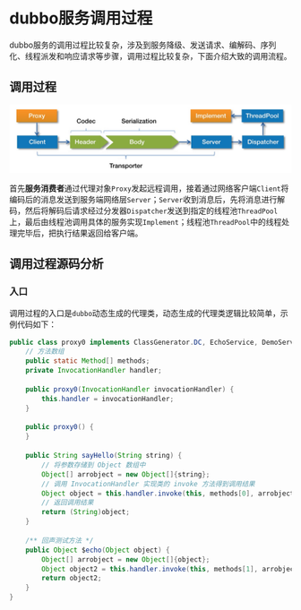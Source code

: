 # dubbo服务调用过程

dubbo服务的调用过程比较复杂，涉及到服务降级、发送请求、编解码、序列化、线程派发和响应请求等步骤，调用过程比较复杂，下面介绍大致的调用流程。

## 调用过程

![dubbo调用过程](dubbo服务调用过程.assets/send-request-process.jpg)



首先**服务消费者**通过代理对象`Proxy`发起远程调用，接着通过网络客户端`Client`将编码后的消息发送到服务端网络层`Server`；`Server`收到消息后，先将消息进行解码，然后将解码后请求经过分发器`Dispatcher`发送到指定的线程池`ThreadPool`上，最后由线程池调用具体的服务实现`Implement`；线程池`ThreadPool`中的线程处理完毕后，把执行结果返回给客户端。



## 调用过程源码分析

### 入口

调用过程的入口是`dubbo`动态生成的代理类，动态生成的代理类逻辑比较简单，示例代码如下：

``` java
public class proxy0 implements ClassGenerator.DC, EchoService, DemoService {
    // 方法数组
    public static Method[] methods;
    private InvocationHandler handler;

    public proxy0(InvocationHandler invocationHandler) {
        this.handler = invocationHandler;
    }

    public proxy0() {
    }

    public String sayHello(String string) {
        // 将参数存储到 Object 数组中
        Object[] arrobject = new Object[]{string};
        // 调用 InvocationHandler 实现类的 invoke 方法得到调用结果
        Object object = this.handler.invoke(this, methods[0], arrobject);
        // 返回调用结果
        return (String)object;
    }

    /** 回声测试方法 */
    public Object $echo(Object object) {
        Object[] arrobject = new Object[]{object};
        Object object2 = this.handler.invoke(this, methods[1], arrobject);
        return object2;
    }
}
```



